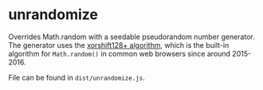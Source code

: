 # unrandomize
Overrides Math.random with a seedable pseudorandom number generator. The generator uses the [xorshift128+ algorithm](https://en.wikipedia.org/wiki/xorshift), which is the built-in algorithm for `Math.random()` in 
common web browsers since around 2015-2016.

File can be found in `dist/unrandomize.js`.